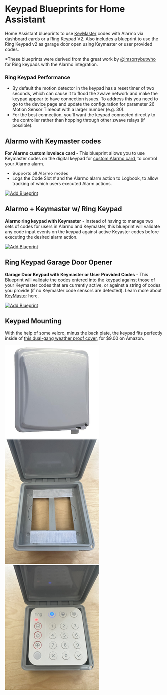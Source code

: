 # Keypad Blueprints for Home Assistant

Home Assistant blueprints to use [KeyMaster](https://github.com/FutureTense/keymaster) codes with Alarmo via dashboard cards or a Ring Keypad V2. Also includes a blueprint to use the Ring Keypad v2 as garage door open using Keymaster or user provided codes.

*These blueprints were derived from the great work by [@imsorrybutwho](https://github.com/ImSorryButWho/HomeAssistantNotes) for Ring keypads with the Alarmo integration.  


### Ring Keypad Performance
* By default the motion detector in the keypad has a reset timer of two seconds, which can cause it to flood the zwave network and make the keypad appear to have connection issues.  To address this you need  to go to the device page and update the configuration for parameter 26 Motion Sensor Timeout with a larger number (e.g. 30). 
* For the best connection, you'll want the keypad connected directly to the controller rather than hopping through other zwave relays (if possible). 


## Alarmo with Keymaster codes
**For Alarmo custom lovelace card** - This blueprint allows you to use Keymaster codes on the digital keypad for [custom:Alarmo card](https://github.com/nielsfaber/alarmo-card), to control your Alarmo alarm. 
* Supports all Alarmo modes
* Logs the Code Slot # and the Alarmo alarm action to Logbook, to allow tracking of which users executed Alarm actions. 

 [![Add Blueprint](https://my.home-assistant.io/badges/blueprint_import.svg)]( https://my.home-assistant.io/redirect/blueprint_import/?blueprint_url=https%3A//raw.githubusercontent.com/Fiercefish1/RingKeypad_Blueprints/refs/heads/main/Alarmo_DashboardKeypad_Keymaster.yaml)

## Alarmo + Keymaster w/ Ring Keypad 
**Alarmo ring keypad with Keymaster** - Instead of having to manage two sets of codes for users in Alarmo and Keymaster, this blueprint will validate any code input events on the keypad against active Keyaster codes before executing the desired alarm action. 

 [![Add Blueprint](https://my.home-assistant.io/badges/blueprint_import.svg)]( https://my.home-assistant.io/redirect/blueprint_import/?blueprint_url=https%3A//raw.githubusercontent.com/Fiercefish1/RingKeypad_Blueprints/refs/heads/main/keypad_alarmo_keymaster.yaml)

 
## Ring Keypad Garage Door Opener
 
**Garage Door Keypad with Keymaster or User Provided Codes** - This Blueprint will validate the codes entered into the keypad against those of your Keymaster codes that are currently active, or against a string of codes you provide (if no Keymaster code sensors are detected). Learn more about [KeyMaster](https://github.com/FutureTense/keymaster) here.

[![Add Blueprint](https://my.home-assistant.io/badges/blueprint_import.svg)]( https://my.home-assistant.io/redirect/blueprint_import/?blueprint_url=https%3A//raw.githubusercontent.com/Fiercefish1/RingKeypad_Blueprints/refs/heads/main/GarageDoorKeypad_Keymaster.yaml)


## Keypad Mounting
WIth the help of some velcro, minus the back plate, the keypad fits perfectly inside of [this dual-gang weather proof cover](https://www.amazon.com/gp/product/B001JEPX5I), for $9.00 on Amazon. 

<img src="images/keypad-box-2.jpg" width="300"> <img src="images/keypad-box.jpg" width="300"><img src="images/keypad-in-box.jpeg" width="300">







